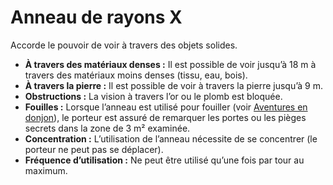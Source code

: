 # Anneau de rayons X


Accorde le pouvoir de voir à travers des objets solides.

  - **À travers des matériaux denses :** Il est possible de voir jusqu’à
    18 m à travers des matériaux moins denses (tissu, eau, bois).
  - **À travers la pierre :** Il est possible de voir à travers la
    pierre jusqu’à 9 m.
  - **Obstructions :** La vision à travers l’or ou le plomb est bloquée.
  - **Fouilles :** Lorsque l’anneau est utilisé pour fouiller (voir
    [Aventures en donjon](../../Aventure/Aventures_en_donjon.md)), le porteur
    est assuré de remarquer les portes ou les pièges secrets dans la
    zone de 3 m² examinée.
  - **Concentration :** L’utilisation de l’anneau nécessite de se
    concentrer (le porteur ne peut pas se déplacer).
  - **Fréquence d’utilisation :** Ne peut être utilisé qu’une fois par
    tour au maximum.